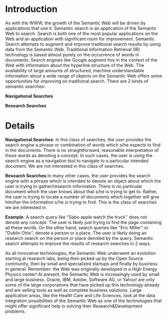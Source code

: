 # Introduction #

As with the WWW, the growth of the Semantic Web will be driven by applications that use it. Semantic search is an application of the Semantic Web to search. Search is both one of the most popular applications on the Web and an application with significant room for improvement. Semantic Search attempts to augment and improve traditional search results by using data from the Semantic Web. Traditional Information Retrieval (IR) technology is based almost purely on the occurrence of words in documents. Search engines like Google augment this in the context of the Web with information about the hyperlink structure of the Web. The availability of large amounts of structured, machine understandable information about a wide range of objects on the Semantic Web offers some opportunities for improving on traditional search.
There are 2 kinds of semantic searches:

**Navigational Searches**

**Research Searches**


# Details #

**Navigational Searches**: In this class of searches, the user provides the search engine a phrase or combination of words which s/he expects to find in the documents. There is no straightforward, reasonable interpretation of these words as denoting a concept. In such cases, the user is using the search engine as a navigation tool to navigate to a particular intended document. We are not interested in this class of searches.

**Research Searches**:In many other cases, the user provides the search engine with a phrase which is intended to denote an object about which the user is trying to gather/research information. There is no particular document which the user knows about that s/he is trying to get to. Rather, the user is trying to locate a number of documents which together will give him/her the information s/he is trying to find. This is the class of searches we are interested in.

**Example**: A search query like "Sabo apple watch the truck'' does not denote any concept. The user is likely just trying to find the page containing all these words. On the other hand, search queries like "Eric Miller" or "Dublin Ohio", denote a person or a place. The user is likely doing an research search on the person or place denoted by the query. Semantic search attempts to improve the results of research searches in 2 ways.

As all innovative technologies, the Semantic Web underwent an evolution starting at research labs, being then picked up by the Open Source community, then by small and specialized startups and finally by business in general. Remember: the Web was originally developed in a High Energy Physics center!
At present, the Semantic Web is increasingly used by small and large business. Oracle, IBM, Adobe, Software AG, or Yahoo! are only some of the large corporations that have picked up this technology already and are selling tools as well as complete business solutions. Large application areas, like the Health Care and Life Sciences, look at the data integration possibilities of the Semantic Web as one of the technologies that might offer significant help in solving their Research&Development problems.